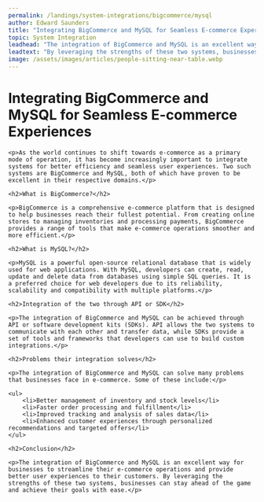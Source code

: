 ```yaml
---
permalink: /landings/system-integrations/bigcommerce/mysql
author: Edward Saunders
title: "Integrating BigCommerce and MySQL for Seamless E-commerce Experiences"
topic: System Integration
leadhead: "The integration of BigCommerce and MySQL is an excellent way for businesses to streamline their e-commerce operations and provide better user experiences to their customers"
leadtext: "By leveraging the strengths of these two systems, businesses can stay ahead of the game and achieve their goals with ease."
image: /assets/images/articles/people-sitting-near-table.webp
---
```

<div class="arttext">	<h1>Integrating BigCommerce and MySQL for Seamless E-commerce Experiences</h1>
	
	<p>As the world continues to shift towards e-commerce as a primary mode of operation, it has become increasingly important to integrate systems for better efficiency and seamless user experiences. Two such systems are BigCommerce and MySQL, both of which have proven to be excellent in their respective domains.</p>
	
	<h2>What is BigCommerce?</h2>
	
	<p>BigCommerce is a comprehensive e-commerce platform that is designed to help businesses reach their fullest potential. From creating online stores to managing inventories and processing payments, BigCommerce provides a range of tools that make e-commerce operations smoother and more efficient.</p>
	
	<h2>What is MySQL?</h2>
	
	<p>MySQL is a powerful open-source relational database that is widely used for web applications. With MySQL, developers can create, read, update and delete data from databases using simple SQL queries. It is a preferred choice for web developers due to its reliability, scalability and compatibility with multiple platforms.</p>
	
	<h2>Integration of the two through API or SDK</h2>
	
	<p>The integration of BigCommerce and MySQL can be achieved through API or software development kits (SDKs). API allows the two systems to communicate with each other and transfer data, while SDKs provide a set of tools and frameworks that developers can use to build custom integrations.</p>
	
	<h2>Problems their integration solves</h2>
	
	<p>The integration of BigCommerce and MySQL can solve many problems that businesses face in e-commerce. Some of these include:</p>
	
	<ul>
		<li>Better management of inventory and stock levels</li>
		<li>Faster order processing and fulfillment</li>
		<li>Improved tracking and analysis of sales data</li>
		<li>Enhanced customer experiences through personalized recommendations and targeted offers</li>
	</ul>
	
	<h2>Conclusion</h2>
	
	<p>The integration of BigCommerce and MySQL is an excellent way for businesses to streamline their e-commerce operations and provide better user experiences to their customers. By leveraging the strengths of these two systems, businesses can stay ahead of the game and achieve their goals with ease.</p>
	
</div>